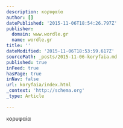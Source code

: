 ```yaml
---
description: κορυφαία
author: []
datePublished: '2015-11-06T18:54:26.797Z'
publisher:
  domain: www.wordle.gr
  name: wordle.gr
title: ''
dateModified: '2015-11-06T18:53:59.617Z'
sourcePath: _posts/2015-11-06-koryfaia.md
published: true
inFeed: true
hasPage: true
inNav: false
url: koryfaia/index.html
_context: 'http://schema.org'
_type: Article

---
```

κορυφαία